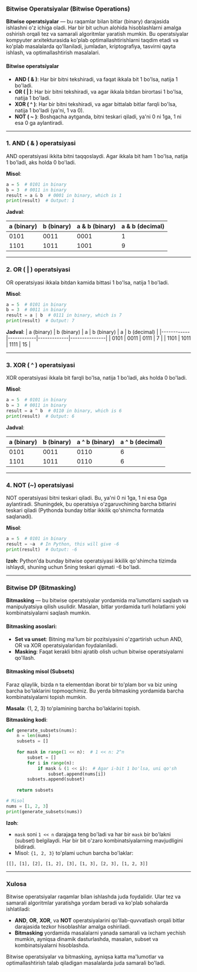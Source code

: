 ### **Bitwise Operatsiyalar (Bitwise Operations)**

**Bitwise operatsiyalar** — bu raqamlar bilan bitlar (binary) darajasida ishlashni o'z ichiga oladi. Har bir bit uchun alohida hisoblashlarni amalga oshirish orqali tez va samarali algoritmlar yaratish mumkin. Bu operatsiyalar kompyuter arxitekturasida ko'plab optimallashtirishlarni taqdim etadi va ko'plab masalalarda qo'llaniladi, jumladan, kriptografiya, tasvirni qayta ishlash, va optimallashtirish masalalari.

#### **Bitwise operatsiyalar**

- **AND ( & )**: Har bir bitni tekshiradi, va faqat ikkala bit 1 bo'lsa, natija 1 bo'ladi.
- **OR ( | )**: Har bir bitni tekshiradi, va agar ikkala bitdan birortasi 1 bo'lsa, natija 1 bo'ladi.
- **XOR ( ^ )**: Har bir bitni tekshiradi, va agar bittalab bitlar farqli bo'lsa, natija 1 bo'ladi (ya'ni, 1 va 0).
- **NOT ( ~ )**: Boshqacha aytganda, bitni teskari qiladi, ya'ni 0 ni 1ga, 1 ni esa 0 ga aylantiradi.

---

### **1. AND ( & ) operatsiyasi**

AND operatsiyasi ikkita bitni taqqoslaydi. Agar ikkala bit ham 1 bo'lsa, natija 1 bo'ladi, aks holda 0 bo'ladi.

**Misol**:

```python
a = 5  # 0101 in binary
b = 3  # 0011 in binary
result = a & b  # 0001 in binary, which is 1
print(result)  # Output: 1
```

**Jadval**:

|a (binary)|b (binary)|a & b (binary)|a & b (decimal)|
|---|---|---|---|
|0101|0011|0001|1|
|1101|1011|1001|9|

---

### **2. OR ( | ) operatsiyasi**

OR operatsiyasi ikkala bitdan kamida bittasi 1 bo'lsa, natija 1 bo'ladi.

**Misol**:

```python
a = 5  # 0101 in binary
b = 3  # 0011 in binary
result = a | b  # 0111 in binary, which is 7
print(result)  # Output: 7
```

**Jadval**: | a (binary) | b (binary) | a | b (binary) | a | b (decimal) | |------------|------------|-------------|---------------| | 0101 | 0011 | 0111 | 7 | | 1101 | 1011 | 1111 | 15 |

---

### **3. XOR ( ^ ) operatsiyasi**

XOR operatsiyasi ikkala bit farqli bo'lsa, natija 1 bo'ladi, aks holda 0 bo'ladi.

**Misol**:

```python
a = 5  # 0101 in binary
b = 3  # 0011 in binary
result = a ^ b  # 0110 in binary, which is 6
print(result)  # Output: 6
```

**Jadval**:

|a (binary)|b (binary)|a ^ b (binary)|a ^ b (decimal)|
|---|---|---|---|
|0101|0011|0110|6|
|1101|1011|0110|6|

---

### **4. NOT (~) operatsiyasi**

NOT operatsiyasi bitni teskari qiladi. Bu, ya'ni 0 ni 1ga, 1 ni esa 0ga aylantiradi. Shuningdek, bu operatsiya o'zgaruvchining barcha bitlarini teskari qiladi (Pythonda bunday bitlar ikkilik qo'shimcha formatda saqlanadi).

**Misol**:

```python
a = 5  # 0101 in binary
result = ~a  # In Python, this will give -6
print(result)  # Output: -6
```

**Izoh**: Python'da bunday bitwise operatsiyasi ikkilik qo'shimcha tizimda ishlaydi, shuning uchun 5ning teskari qiymati -6 bo'ladi.

---

### **Bitwise DP (Bitmasking)**

**Bitmasking** — bu bitwise operatsiyalar yordamida ma'lumotlarni saqlash va manipulyatsiya qilish usulidir. Masalan, bitlar yordamida turli holatlarni yoki kombinatsiyalarni saqlash mumkin.

#### **Bitmasking asoslari**:

- **Set va unset**: Bitning ma'lum bir pozitsiyasini o'zgartirish uchun AND, OR va XOR operatsiyalaridan foydalaniladi.
- **Masking**: Faqat kerakli bitni ajratib olish uchun bitwise operatsiyalarni qo'llash.

#### **Bitmasking misol (Subsets)**

Faraz qilaylik, bizda n ta elementdan iborat bir to'plam bor va biz uning barcha bo'laklarini topmoqchimiz. Bu yerda bitmasking yordamida barcha kombinatsiyalarni topish mumkin.

**Masala**: {1, 2, 3} to'plamining barcha bo'laklarini topish.

**Bitmasking kodi**:

```python
def generate_subsets(nums):
    n = len(nums)
    subsets = []
    
    for mask in range(1 << n):  # 1 << n: 2^n
        subset = []
        for i in range(n):
            if mask & (1 << i):  # Agar i-bit 1 bo'lsa, uni qo'sh
                subset.append(nums[i])
        subsets.append(subset)
    
    return subsets

# Misol
nums = [1, 2, 3]
print(generate_subsets(nums))
```

**Izoh**:

- `mask` soni `1 << n` darajaga teng bo'ladi va har bir `mask` bir bo'lakni (subset) belgilaydi. Har bir bit o'zaro kombinatsiyalarning mavjudligini bildiradi.
- Misol: `{1, 2, 3}` to'plami uchun barcha bo'laklar:

```
[[], [1], [2], [1, 2], [3], [1, 3], [2, 3], [1, 2, 3]]
```

---

### **Xulosa**

Bitwise operatsiyalar raqamlar bilan ishlashda juda foydalidir. Ular tez va samarali algoritmlar yaratishga yordam beradi va ko'plab sohalarda ishlatiladi:

- **AND**, **OR**, **XOR**, va **NOT** operatsiyalarini qo'llab-quvvatlash orqali bitlar darajasida tezkor hisoblashlar amalga oshiriladi.
- **Bitmasking** yordamida masalalarni yanada samarali va ixcham yechish mumkin, ayniqsa dinamik dasturlashda, masalan, subset va kombinatsiyalarni hisoblashda.

Bitwise operatsiyalar va bitmasking, ayniqsa katta ma'lumotlar va optimallashtirish talab qiladigan masalalarda juda samarali bo'ladi.